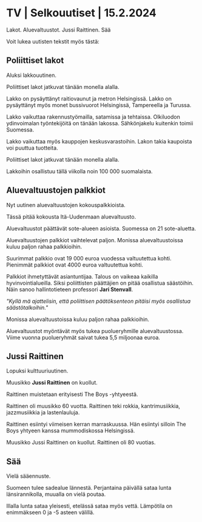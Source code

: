 TV \| Selkouutiset \| 15.2.2024
===============================

Lakot. Aluevaltuustot. Jussi Raittinen. Sää

Voit lukea uutisten tekstit myös tästä:

Poliittiset lakot
-----------------

Aluksi lakkouutinen.

Poliittiset lakot jatkuvat tänään monella alalla.

Lakko on pysäyttänyt raitiovaunut ja metron Helsingissä. Lakko on pysäyttänyt myös monet bussivuorot Helsingissä, Tampereella ja Turussa.

Lakko vaikuttaa rakennustyömailla, satamissa ja tehtaissa. Olkiluodon ydinvoimalan työntekijöitä on tänään lakossa. Sähkönjakelu kuitenkin toimii Suomessa.

Lakko vaikuttaa myös kauppojen keskusvarastoihin. Lakon takia kaupoista voi puuttua tuotteita.

Poliittiset lakot jatkuvat tänään monella alalla.

Lakkoihin osallistuu tällä viikolla noin 100 000 suomalaista.

Aluevaltuustojen palkkiot
-------------------------

Nyt uutinen aluevaltuustojen kokouspalkkioista.

Tässä pitää kokousta Itä-Uudenmaan aluevaltuusto.

Aluevaltuustot päättävät sote-alueen asioista. Suomessa on 21 sote-aluetta.

Aluevaltuustojen palkkiot vaihtelevat paljon. Monissa aluevaltuustoissa kuluu paljon rahaa palkkioihin.

Suurimmat palkkio ovat 19 000 euroa vuodessa valtuutettua kohti. Pienimmät palkkiot ovat 4000 euroa valtuutettua kohti.

Palkkiot ihmetyttävät asiantuntijaa. Talous on vaikeaa kaikilla hyvinvointialueilla. Siksi poliittisten päättäjien on pitää osallistua säästöihin. Näin sanoo hallintotieteen professori **Jari Stenvall**.

*"Kyllä mä ajattelisin, että poliittisen päätöksenteon pitäisi myös osallistua säästötalkoihin."*

Monissa aluevaltuustoissa kuluu paljon rahaa palkkioihin.

Aluevaltuustot myöntävät myös tukea puolueryhmille aluevaltuustossa. Viime vuonna puolueryhmät saivat tukea 5,5 miljoonaa euroa.

Jussi Raittinen
---------------

Lopuksi kulttuuriuutinen.

Muusikko **Jussi Raittinen** on kuollut.

Raittinen muistetaan erityisesti The Boys -yhtyeestä.

Raittinen oli muusikko 60 vuotta. Raittinen teki rokkia, kantrimusiikkia, jazzmusiikkia ja lastenlauluja.

Raittinen esiintyi viimeisen kerran marraskuussa. Hän esiintyi silloin The Boys yhtyeen kanssa mummodiskossa Helsingissä.

Muusikko Jussi Raittinen on kuollut. Raittinen oli 80 vuotias.

Sää
---

Vielä sääennuste.

Suomeen tulee sadealue lännestä. Perjantaina päivällä sataa lunta länsirannikolla, muualla on vielä poutaa.

Illalla lunta sataa yleisesti, etelässä sataa myös vettä. Lämpötila on enimmäkseen 0 ja -5 asteen välillä.

